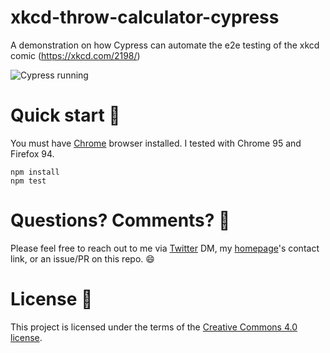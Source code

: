 # xkcd-throw-calculator-cypress

A demonstration on how Cypress can automate the e2e testing of the xkcd comic (https://xkcd.com/2198/)

![Cypress running](./xkcd-cypress.gif "Cypress running")

# Quick start 🚀

You must have [Chrome](https://www.google.com/chrome/) browser installed. I tested with Chrome 95 and Firefox 94.

```
npm install
npm test
```

# Questions? Comments? 🙋

Please feel free to reach out to me via [Twitter](https://twitter.com/clarmso) DM, my [homepage](https://clarmso.ca/)'s contact link, or an issue/PR on this repo. 😄

# License 📜

This project is licensed under the terms of the [Creative Commons 4.0 license](https://creativecommons.org/licenses/by/4.0/).
